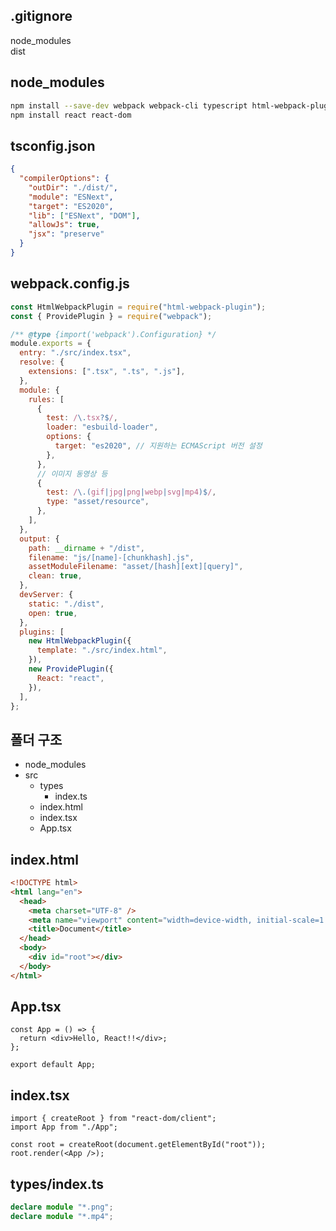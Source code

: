 ## .gitignore

node_modules<br>
dist

## node_modules

```bash
npm install --save-dev webpack webpack-cli typescript html-webpack-plugin webpack-dev-server esbuild-loader @types/react @types/react-dom
npm install react react-dom
```

## tsconfig.json

```json
{
  "compilerOptions": {
    "outDir": "./dist/",
    "module": "ESNext",
    "target": "ES2020",
    "lib": ["ESNext", "DOM"],
    "allowJs": true,
    "jsx": "preserve"
  }
}
```

## webpack.config.js

```javascript
const HtmlWebpackPlugin = require("html-webpack-plugin");
const { ProvidePlugin } = require("webpack");

/** @type {import('webpack').Configuration} */
module.exports = {
  entry: "./src/index.tsx",
  resolve: {
    extensions: [".tsx", ".ts", ".js"],
  },
  module: {
    rules: [
      {
        test: /\.tsx?$/,
        loader: "esbuild-loader",
        options: {
          target: "es2020", // 지원하는 ECMAScript 버전 설정
        },
      },
      // 이미지 동영상 등
      {
        test: /\.(gif|jpg|png|webp|svg|mp4)$/,
        type: "asset/resource",
      },
    ],
  },
  output: {
    path: __dirname + "/dist",
    filename: "js/[name]-[chunkhash].js",
    assetModuleFilename: "asset/[hash][ext][query]",
    clean: true,
  },
  devServer: {
    static: "./dist",
    open: true,
  },
  plugins: [
    new HtmlWebpackPlugin({
      template: "./src/index.html",
    }),
    new ProvidePlugin({
      React: "react",
    }),
  ],
};
```

## 폴더 구조

- node_modules
- src
  - types
    - index.ts
  - index.html
  - index.tsx
  - App.tsx

## index.html

```html
<!DOCTYPE html>
<html lang="en">
  <head>
    <meta charset="UTF-8" />
    <meta name="viewport" content="width=device-width, initial-scale=1.0" />
    <title>Document</title>
  </head>
  <body>
    <div id="root"></div>
  </body>
</html>
```

## App.tsx

```tsx
const App = () => {
  return <div>Hello, React!!</div>;
};

export default App;
```

## index.tsx

```tsx
import { createRoot } from "react-dom/client";
import App from "./App";

const root = createRoot(document.getElementById("root"));
root.render(<App />);
```

## types/index.ts

```ts
declare module "*.png";
declare module "*.mp4";
```
